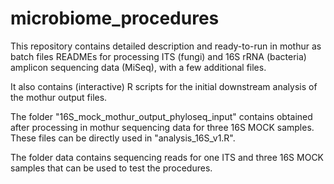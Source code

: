 # microbiome_procedures
This repository contains detailed description and ready-to-run in mothur as batch files READMEs 
for processing ITS (fungi) and 16S rRNA (bacteria) amplicon sequencing data (MiSeq), with a few additional files.

It also contains (interactive) R scripts for the initial downstream analysis of the mothur output files.

The folder "16S_mock_mothur_output_phyloseq_input" contains obtained after processing in mothur 
sequencing data for three 16S MOCK samples. These files can be directly used in "analysis_16S_v1.R".

The folder data contains sequencing reads for one ITS and three 16S MOCK samples that can be used to test the procedures.


